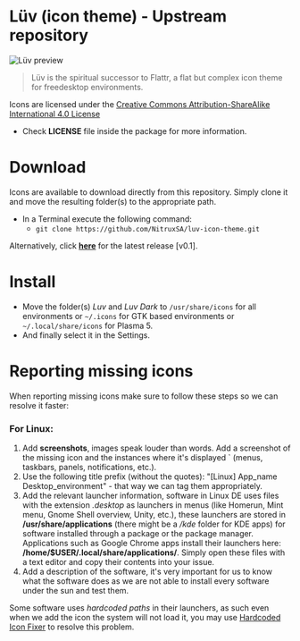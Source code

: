  Lüv (icon theme) - Upstream repository
==============

![Lüv preview](http://i.imgur.com/xqPuYYZ.png " Lüv is the spiritual successor to Flattr, a flat but complex icon theme for freedesktop environments. ")
>  Lüv is the spiritual successor to Flattr, a flat but complex icon theme for freedesktop environments.

Icons are licensed under the [Creative Commons Attribution-ShareAlike International 4.0 License](https://creativecommons.org/licenses/by-sa/4.0/)

* Check **LICENSE** file inside the package for more information.

Download
========

Icons are available to download directly from this repository. Simply clone it and move the resulting folder(s) to the appropriate path.

* In a Terminal execute the following command: 
  * `git clone https://github.com/NitruxSA/luv-icon-theme.git`

Alternatively, click [**here**](https://github.com/NitruxSA/luv-icon-theme/releases/tag/luv-v0.1) for the latest release [v0.1].

Install
========

* Move the folder(s) *Luv* and *Luv Dark* to `/usr/share/icons` for all environments or `~/.icons` for GTK based environments or `~/.local/share/icons` for Plasma 5.
* And finally select it in the Settings.

Reporting missing icons
========

When reporting missing icons make sure to follow these steps so we can resolve it faster:

### For Linux:

1. Add **screenshots**, images speak louder than words. Add a screenshot of the missing icon and the instances where it's displayed  ` (menus, taskbars, panels, notifications, etc.).
2. Use the following title prefix (without the quotes): "[Linux] App_name Desktop_environment" - that way we can tag them appropriately.
3. Add the relevant launcher information, software in Linux DE uses files with the extension *.desktop* as launchers in menus (like Homerun, Mint menu, Gnome Shell overview, Unity, etc.), these launchers are stored in **/usr/share/applications** (there might be a */kde* folder for KDE apps) for software installed through a package or the package manager. Applications such as Google Chrome apps install their launchers here: **/home/$USER/.local/share/applications/**. Simply open these files with a text editor and copy their contents into your issue.
4. Add a description of the software, it's very important for us to know what the software does as we are not able to install every software under the sun and test them.

Some software uses *hardcoded paths* in their launchers, as such even when we add the icon the system will not load it, you may use [Hardcoded Icon Fixer](https://github.com/Foggalong/hardcode-fixer) to resolve this problem.
